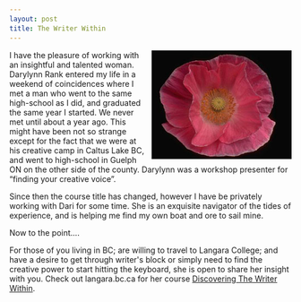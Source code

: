 ```yaml
---
layout: post
title: The Writer Within
---
```

<img src="/assets/img/2006/flower.jpg" align="right" style="margin-left:10px; margin-bottom:10px;" /> I have the pleasure of working with an insightful and talented woman. Darylynn Rank entered my life in a weekend of coincidences where I met a man who went to the same high-school as I did, and graduated the same year I started. We never met until about a year ago. This might have been not so strange except for the fact that we were at his creative camp in Caltus Lake BC, and went to high-school in Guelph ON on the other side of the county. Darylynn was a workshop presenter for “finding your creative voice”.

Since then the course title has changed, however I have be privately working with Dari for some time. She is an exquisite navigator of the tides of experience, and is helping me find my own boat and ore to sail mine.

Now to the point….

For those of you living in BC; are willing to travel to Langara College; and have a desire to get through writer's block or simply need to find the creative power to start hitting the keyboard, she is open to share her insight with you. Check out langara.bc.ca for her course [Discovering The Writer Within](https://web.archive.org/web/20060807235645/http://swing.langara.bc.ca/pls/prod/hzgkdesc.P_DispCrsebyAlpha?term_in=020062&alpha=D#CREA1022).
